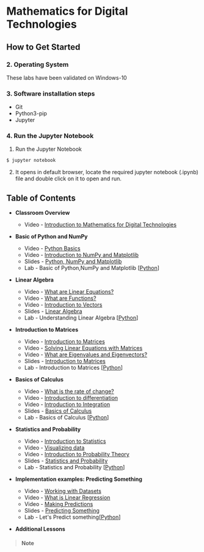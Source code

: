 # Mathematics for Digital Technologies

## How to Get Started

### 2. Operating System

These labs have been validated on Windows-10

### 3. Software installation steps

* Git
* Python3-pip
* Jupyter

### 4. Run the Jupyter Notebook

1. Run the Jupyter Notebook

```bash
$ jupyter notebook
```

2. It opens in default browser, locate the required jupyter notebook (.ipynb) file and double click on it to open and run.

## Table of Contents

* **Classroom Overview**

  * Video - [Introduction to Mathematics for Digital Technologies](./presentations/01-Introduction-to-Intel-Smart-Video-Tools_R2_2020.pdf)

* **Basic of Python and NumPy**
  * Video - [Python Basics](./presentations/DL_training_model.pdf)
  * Video - [Introduction to NumPy and Matplotlib](./presentations/DL_training_model.pdf)
  * Slides - [Python, NumPy and Matplotlib](./presentations/DL_training_model.pdf)
  * Lab - Basic of Python,NumPy and Matplotlib [[Python](./dl-model-training/Python/Deep_Learning_Tutorial.ipynb)]
  
* **Linear Algebra**
  * Video - [What are Linear Equations?](./presentations/DL_training_model.pdf)
  * Video - [What are Functions?](./presentations/DL_training_model.pdf)
  * Video - [Introduction to Vectors](./presentations/DL_training_model.pdf)
  * Slides - [Linear Algebra](./presentations/DL_training_model.pdf)
  * Lab - Understanding Linear Algebra [[Python](./dl-model-training/Python/Deep_Learning_Tutorial.ipynb)]

* **Introduction to Matrices**
  * Video - [Introduction to Matrices](./presentations/DL_training_model.pdf)
  * Video - [Solving Linear Equations with Matrices](./presentations/DL_training_model.pdf)
  * Video - [What are Eigenvalues and Eigenvectors?](./presentations/DL_training_model.pdf)
  * Slides - [Introduction to Matrices](./presentations/DL_training_model.pdf)
  * Lab - Introduction to Matrices [[Python](./dl-model-training/Python/Deep_Learning_Tutorial.ipynb)]

* **Basics of Calculus**
  * Video - [What is the rate of change?](./presentations/DL_training_model.pdf)
  * Video - [Introduction to differentiation](./presentations/DL_training_model.pdf)
  * Video - [Introduction to Integration](./presentations/DL_training_model.pdf)
  * Slides - [Basics of Calculus](./presentations/DL_training_model.pdf)
  * Lab - Basics of Calculus [[Python](./dl-model-training/Python/Deep_Learning_Tutorial.ipynb)]
  
* **Statistics and Probability**
  * Video - [Introduction to Statistics](./presentations/DL_training_model.pdf)
  * Video - [Visualizing data](./presentations/DL_training_model.pdf)
  * Video - [Introduction to Probability Theory](./presentations/DL_training_model.pdf)
  * Slides - [Statistics and Probability](./presentations/DL_training_model.pdf)
  * Lab - Statistics and Probability [[Python](./dl-model-training/Python/Deep_Learning_Tutorial.ipynb)]

* **Implementation examples: Predicting Something**
  * Video - [Working with Datasets](./presentations/DL_training_model.pdf)
  * Video - [What is Linear Regression](./presentations/DL_training_model.pdf)
  * Video - [Making Predictions](./presentations/DL_training_model.pdf)
  * Slides - [Predicting Something](./presentations/DL_training_model.pdf)
  * Lab - Let's Predict something[[Python](./dl-model-training/Python/Deep_Learning_Tutorial.ipynb)]

* **Additional Lessons**

<!--	
* **Course Survey**
  - [Course Survey](https://idz.qualtrics.com/jfe/form/SV_a9GvOxtOrOziykB)
  -->
> #### Note
